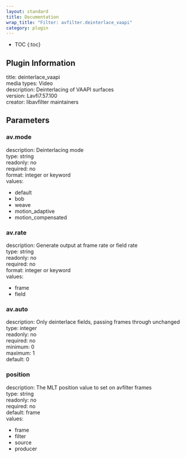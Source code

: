 ```yaml
---
layout: standard
title: Documentation
wrap_title: "Filter: avfilter.deinterlace_vaapi"
category: plugin
---
```

* TOC
{:toc}

## Plugin Information

title: deinterlace_vaapi  
media types:
Video  
description: Deinterlacing of VAAPI surfaces  
version: Lavfi7.57.100  
creator: libavfilter maintainers  

## Parameters

### av.mode

  
description:
Deinterlacing mode  
type: string  
readonly: no  
required: no  
format: integer or keyword  
values:  

* default
* bob
* weave
* motion_adaptive
* motion_compensated

### av.rate

  
description:
Generate output at frame rate or field rate  
type: string  
readonly: no  
required: no  
format: integer or keyword  
values:  

* frame
* field

### av.auto

  
description:
Only deinterlace fields, passing frames through unchanged  
type: integer  
readonly: no  
required: no  
minimum: 0  
maximum: 1  
default: 0  

### position

  
description:
The MLT position value to set on avfilter frames  
type: string  
readonly: no  
required: no  
default: frame  
values:  

* frame
* filter
* source
* producer

